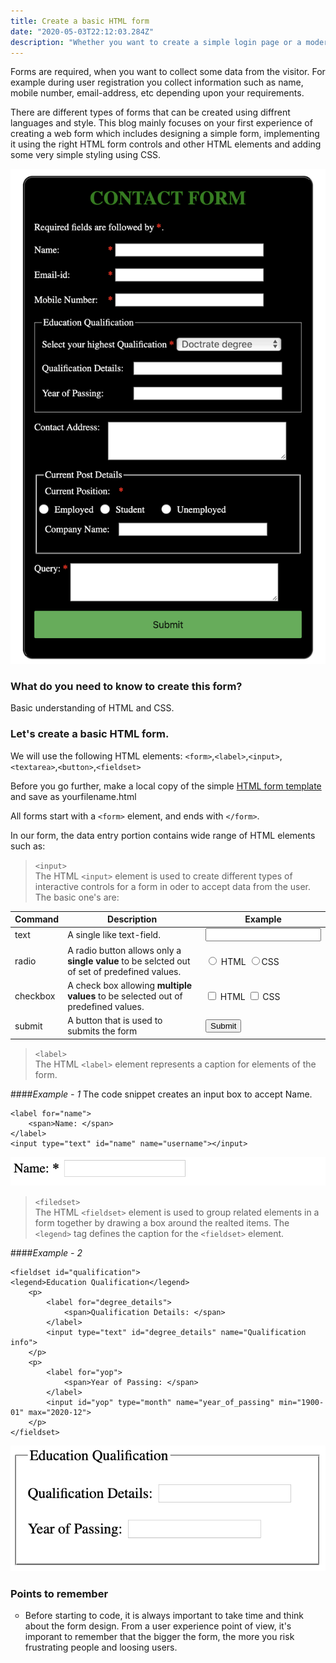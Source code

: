 ```yaml
---
title: Create a basic HTML form
date: "2020-05-03T22:12:03.284Z"
description: "Whether you want to create a simple login page or a moderately complex payment page, or an interactive web application, you will be using the HTML form elements."
---
```


Forms are required, when you want to collect some data from the visitor. For example during user registration you collect information such as name, mobile number, email-address, etc depending upon your requirements.

There are different types of forms that can be created using diffrent languages and style. This blog mainly focuses on your first experience of creating a web form which includes designing a simple form, implementing it using the right HTML form controls and other HTML elements and adding some very simple styling using CSS.

![Basic Contact Form](./basic_contact_form.png)

### What do you need to know to create this form?

Basic understanding of HTML and CSS.

### Let's create a basic HTML form.

We will use the following HTML elements: `<form>`,`<label>`,`<input>`,`<textarea>`,`<button>`,`<fieldset>`

Before you go further, make a local copy of the simple <a href="https://github.com/nimritees/creatingForms/blob/master/basicForm/index.html" target="_blank">HTML form template</a> and save as yourfilename.html

All forms start with a `<form>` element, and ends with `</form>`.

In our form, the data entry portion contains wide range of HTML elements such as:

>`<input>`<br>
>The HTML `<input>` element is used to create different types of interactive controls for a form in oder to accept data from the user. The basic one's are:

| Command | Description | Example |
| --- | --- | --- |
| text | A single like text-field. | <input></input>
| radio | A radio button allows only a **single value** to be selcted out of set of predefined values. | <input type = "radio" name = "subject" value = "html"> HTML <input type = "radio" name = "subject" value = "css">CSS
| checkbox | A check box allowing **multiple values** to be selected out of predefined values. |<input type = "checkbox" name = "html" value = "on"> HTML <input type = "checkbox" name = "css" value = "on"> CSS
| submit | A button that is used to submits the form | <input type = "submit" name = "submit" value = "Submit" />

>`<label>`<br>
>The HTML `<label>` element represents a caption for elements of the form.<br>

####*Example - 1*
The code snippet creates an input box to accept Name.
```
<label for="name">
	<span>Name: </span> 
</label>
<input type="text" id="name" name="username"></input>
```
![Example -1 ](./example_1.png)

>`<filedset>`<br>
>The HTML `<fieldset>` element is used to group related elements in a form together by drawing a box around the realted items. The `<legend>` tag defines the caption for the `<fieldset>` element.

####*Example - 2*

```
<fieldset id="qualification">
<legend>Education Qualification</legend>
    <p>
        <label for="degree_details">
            <span>Qualification Details: </span>
        </label>
        <input type="text" id="degree_details" name="Qualification info">
    </p>
    <p>
        <label for="yop">
            <span>Year of Passing: </span>
        </label>
        <input id="yop" type="month" name="year_of_passing" min="1900-01" max="2020-12">                
    </p>
</fieldset>
```
![Example - 2](./example_4.png)





### Points to remember
<ul>
<li type="circle">
Before starting to code, it is always important to take time and think about the form design. From a user experience point of view, it's imporant to remember that the bigger the form, the more you risk frustrating people and loosing users.
